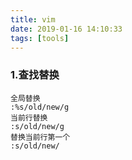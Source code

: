 ```yaml
---
title: vim
date: 2019-01-16 14:10:33
tags: [tools]
---
```

### 1.查找替换

```
全局替换
:%s/old/new/g
当前行替换
:s/old/new/g
替换当前行第一个
:s/old/new/
```
